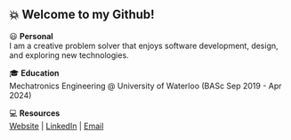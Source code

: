 ## :collision: Welcome to my Github!

:smiley: __Personal__  
I am a creative problem solver that enjoys software development, design, and exploring new technologies.

:mortar_board: __Education__  
Mechatronics Engineering @ University of Waterloo (BASc Sep 2019 - Apr 2024)

:computer: __Resources__  
[Website](https://jordanchow.github.io/JordanChow/) | [LinkedIn](https://www.linkedin.com/in/jordanchow1/) | [Email](mailto:jordanchow51@gmail.com)